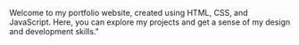 Welcome to my portfolio website, created using HTML, CSS, and JavaScript. Here, you can explore my projects and get a sense of my design and development skills."
